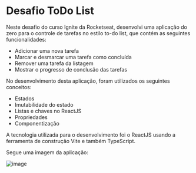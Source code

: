 # Desafio ToDo List 

Neste desafio do curso Ignite da Rocketseat, desenvolvi uma aplicação do zero para o controle de tarefas no estilo to-do list, que contém as seguintes funcionalidades:

 - Adicionar uma nova tarefa
 - Marcar e desmarcar uma tarefa como concluída
 - Remover uma tarefa da listagem
 - Mostrar o progresso de conclusão das tarefas
 
No desenvolvimento desta aplicação, foram utilizados os seguintes conceitos:
 - Estados
 - Imutabilidade do estado
 - Listas e chaves no ReactJS
 - Propriedades
 - Componentização
 
 A tecnologia utilizada para o desenvolvimento foi o ReactJS usando a ferramenta de construção Vite e também TypeScript.
 
 Segue uma imagem da aplicação:
 
 ![image](https://user-images.githubusercontent.com/55899678/194406400-215dec8d-a455-4743-913e-327fb47ba885.png)
